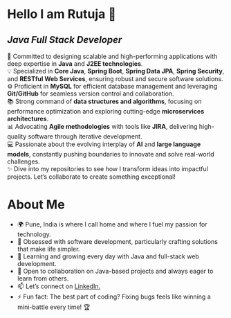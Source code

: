 # Hello I am Rutuja 👋
## *_Java Full Stack Developer_*
🚀 Committed to designing scalable and high-performing applications with deep expertise in **Java** and **J2EE technologies**.  
💡 Specialized in **Core Java**, **Spring Boot**, **Spring Data JPA**, **Spring Security**, and **RESTful Web Services**, ensuring robust and secure software solutions.  
⚙️ Proficient in **MySQL** for efficient database management and leveraging **Git/GitHub** for seamless version control and collaboration.  
📚 Strong command of **data structures and algorithms**, focusing on performance optimization and exploring cutting-edge **microservices architectures**.  
📊 Advocating **Agile methodologies** with tools like **JIRA**, delivering high-quality software through iterative development.  
💻 Passionate about the evolving interplay of **AI** and **large language models**, constantly pushing boundaries to innovate and solve real-world challenges.  
✨ Dive into my repositories to see how I transform ideas into impactful projects. Let’s collaborate to create something exceptional! 

# About Me 
- 🌍 Pune, India is where I call home and where I fuel my passion for technology.
- 👀 Obsessed with software development, particularly crafting solutions that make life simpler.
- 🌱 Learning and growing every day with Java and full-stack web development.
- 💞️ Open to collaboration on Java-based projects and always eager to learn from others.
- 📫 Let’s connect on <a href="https://www.linkedin.com/in/rutuja-divase-694695207/"> LinkedIn. </a>
- ⚡ Fun fact: The best part of coding? Fixing bugs feels like winning a mini-battle every time! 🏆

<!---
RD-2000/RD-2000 is a ✨ special ✨ repository because its `README.md` (this file) appears on your GitHub profile.
You can click the Preview link to take a look at your changes.
--->

